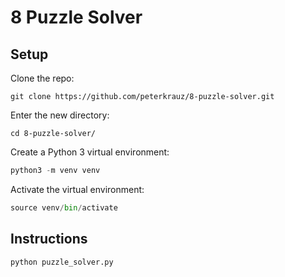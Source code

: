 # 8 Puzzle Solver

## Setup 
Clone the repo:
```shell
git clone https://github.com/peterkrauz/8-puzzle-solver.git
```
Enter the new directory:
```shell
cd 8-puzzle-solver/
```
Create a Python 3 virtual environment:
```python
python3 -m venv venv
```
Activate the virtual environment:
```python
source venv/bin/activate
```

## Instructions
```python
python puzzle_solver.py
```